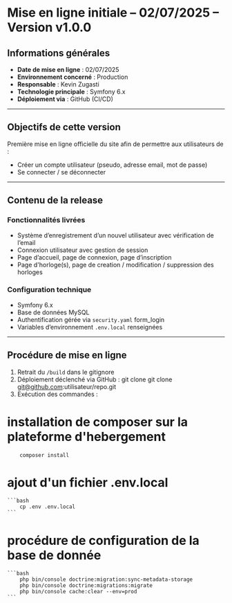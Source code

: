 # Mise en ligne initiale – 02/07/2025 – Version v1.0.0

##  Informations générales
- **Date de mise en ligne** : 02/07/2025
- **Environnement concerné** : Production
- **Responsable** : Kevin Zugasti
- **Technologie principale** : Symfony 6.x
- **Déploiement via** : GitHub (CI/CD)

---

##  Objectifs de cette version

Première mise en ligne officielle du site afin de permettre aux utilisateurs de :
- Créer un compte utilisateur (pseudo, adresse email, mot de passe)
- Se connecter / se déconnecter

---

##  Contenu de la release

###  Fonctionnalités livrées
- Système d’enregistrement d’un nouvel utilisateur avec vérification de l’email
- Connexion utilisateur avec gestion de session
- Page d’accueil, page de connexion, page d’inscription
- Page d'horloge(s), page de creation / modification / suppression des horloges

###  Configuration technique
- Symfony 6.x
- Base de données MySQL
- Authentification gérée via `security.yaml` form_login
- Variables d’environnement `.env.local` renseignées

---

##  Procédure de mise en ligne

1. Retrait du `/build` dans le gitignore
2. Déploiement déclenché via GitHub : 
git clone git clone git@github.com:utilisateur/repo.git 
3. Exécution des commandes :
# installation de composer sur la plateforme d'hebergement

        composer install
    
# ajout d'un fichier .env.local
    ```bash
        cp .env .env.local
    ```
# procédure de configuration de la base de donnée
    ```bash
        php bin/console doctrine:migration:sync-metadata-storage
        php bin/console doctrine:migrations:migrate 
        php bin/console cache:clear --env=prod
    ```